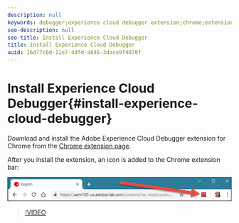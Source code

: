 ```yaml
---
description: null
keywords: debugger;experience cloud debugger extension;chrome;extension;install
seo-description: null
seo-title: Install Experience Cloud Debugger
title: Install Experience Cloud Debugger
uuid: 16d77c6d-11e7-4dfd-a846-3dace9f4070f
---
```


# Install Experience Cloud Debugger{#install-experience-cloud-debugger}

Download and install the Adobe Experience Cloud Debugger extension for Chrome from the [Chrome extension page](https://chrome.google.com/webstore/detail/adobe-experience-cloud-de/ocdmogmohccmeicdhlhhgepeaijenapj).

After you install the extension, an icon is added to the Chrome extension bar:

![](assets/start-icon.jpg)

>[!VIDEO](https://video.tv.adobe.com/v/23114t2/) 
